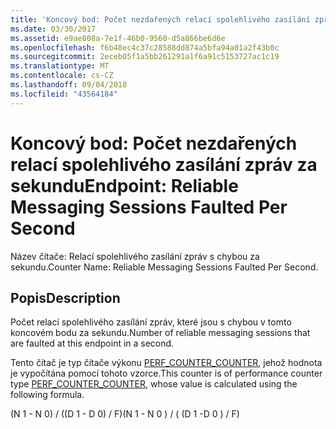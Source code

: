 ```yaml
---
title: 'Koncový bod: Počet nezdařených relací spolehlivého zasílání zpráv za sekundu'
ms.date: 03/30/2017
ms.assetid: e9ae808a-7e1f-46b0-9560-d5a866be6d6e
ms.openlocfilehash: f6b48ec4c37c28588dd874a5bfa94a01a2f43b0c
ms.sourcegitcommit: 2eceb05f1a5bb261291a1f6a91c5153727ac1c19
ms.translationtype: MT
ms.contentlocale: cs-CZ
ms.lasthandoff: 09/04/2018
ms.locfileid: "43564184"
---
```

# <a name="endpoint-reliable-messaging-sessions-faulted-per-second"></a><span data-ttu-id="2e519-102">Koncový bod: Počet nezdařených relací spolehlivého zasílání zpráv za sekundu</span><span class="sxs-lookup"><span data-stu-id="2e519-102">Endpoint: Reliable Messaging Sessions Faulted Per Second</span></span>
<span data-ttu-id="2e519-103">Název čítače: Relací spolehlivého zasílání zpráv s chybou za sekundu.</span><span class="sxs-lookup"><span data-stu-id="2e519-103">Counter Name: Reliable Messaging Sessions Faulted Per Second.</span></span>  
  
## <a name="description"></a><span data-ttu-id="2e519-104">Popis</span><span class="sxs-lookup"><span data-stu-id="2e519-104">Description</span></span>  
 <span data-ttu-id="2e519-105">Počet relací spolehlivého zasílání zpráv, které jsou s chybou v tomto koncovém bodu za sekundu.</span><span class="sxs-lookup"><span data-stu-id="2e519-105">Number of reliable messaging sessions that are faulted at this endpoint in a second.</span></span>  
  
 <span data-ttu-id="2e519-106">Tento čítač je typ čítače výkonu [PERF_COUNTER_COUNTER](https://go.microsoft.com/fwlink/?LinkID=94649), jehož hodnota je vypočítána pomocí tohoto vzorce.</span><span class="sxs-lookup"><span data-stu-id="2e519-106">This counter is of performance counter type [PERF_COUNTER_COUNTER](https://go.microsoft.com/fwlink/?LinkID=94649), whose value is calculated using the following formula.</span></span>  
  
 <span data-ttu-id="2e519-107">(N 1 - N 0) / ((D 1 - D 0) / F)</span><span class="sxs-lookup"><span data-stu-id="2e519-107">(N 1 - N 0 ) / ( (D 1 -D 0 ) / F)</span></span>
